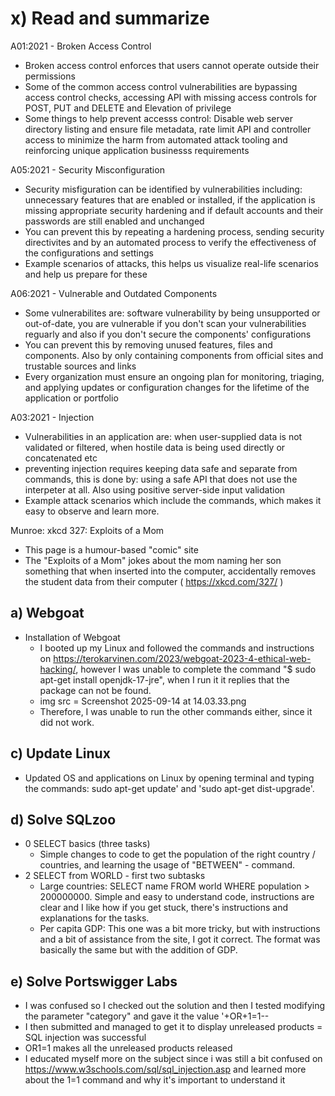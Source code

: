 # x) Read and summarize

A01:2021 - Broken Access Control
- Broken access control enforces that users cannot operate outside their permissions
- Some of the common access control vulnerabilities are bypassing access control checks, accessing API with missing access controls for POST, PUT and DELETE and Elevation of privilege
- Some things to help prevent accesss control: Disable web server directory listing and ensure file metadata, rate limit API and controller access to minimize the harm from automated attack tooling and reinforcing unique application businesss requirements
  
A05:2021 - Security Misconfiguration
- Security misfiguration can be identified by vulnerabilities including: unnecessary features that are enabled or installed, if the application is missing appropriate security hardening and if default accounts and their passwords are still enabled and unchanged
- You can prevent this by repeating a hardening process, sending security directivites and by an automated process to verify the effectiveness of the configurations and settings
- Example scenarios of attacks, this helps us visualize real-life scenarios and help us prepare for these
  
A06:2021 - Vulnerable and Outdated Components
- Some vulnerabilites are: software vulnerability by being unsupported or out-of-date, you are vulnerable if you don't scan your vulnerabilities reguarly and also if you don't secure the components' configurations
- You can prevent this by removing unused features, files and components. Also by only containing components from official sites and trustable sources and links
- Every organization must ensure an ongoing plan for monitoring, triaging, and applying updates or configuration changes for the lifetime of the application or portfolio

A03:2021 - Injection
- Vulnerabilities in an application are: when user-supplied data is not validated or filtered, when hostile data is being used directly or concatenated etc 
- preventing injection requires keeping data safe and separate from commands, this is done by: using a safe API that does not use the interpeter at all. Also using positive server-side input validation
- Example attack scenarios which include the commands, which makes it easy to observe and learn more.

Munroe: xkcd 327: Exploits of a Mom
- This page is a humour-based "comic" site
-  The "Exploits of a Mom" jokes about the mom naming her son something that when inserted into the computer, accidentally removes the student data from their computer ( https://xkcd.com/327/ )

## a) Webgoat
- Installation of Webgoat
    - I booted up my Linux and followed the commands and instructions on https://terokarvinen.com/2023/webgoat-2023-4-ethical-web-hacking/, however I was unable to complete the command "$ sudo apt-get install openjdk-17-jre", when I run it it replies that the package can not be found.
    - img src = Screenshot 2025-09-14 at 14.03.33.png
    - Therefore, I was unable to run the other commands either, since it did not work.
      
## c) Update Linux
- Updated OS and applications on Linux by opening terminal and typing the commands: sudo apt-get update' and
'sudo apt-get dist-upgrade'.

## d) Solve SQLzoo
- 0 SELECT basics (three tasks)
  - Simple changes to code to get the population of the right country / countries, and learning the usage of "BETWEEN" - command.   
- 2 SELECT from WORLD - first two subtasks
  - Large countries: SELECT name FROM world WHERE population > 200000000. Simple and easy to understand code, instructions are clear and I like how if you get stuck, there's instructions and explanations for the tasks.
  - Per capita GDP:  This one was a bit more tricky, but with instructions and a bit of assistance from the site, I got it correct. The format was basically the same but with the addition of GDP.
 
## e) Solve Portswigger Labs
- I was confused so I checked out the solution and then I tested modifying the parameter "category" and gave it the value '+OR+1=1--
- I then submitted and managed to get it to display unreleased products = SQL injection was successful
- OR1=1 makes all the unreleased products released
- I educated myself more on the subject since i was still a bit confused on https://www.w3schools.com/sql/sql_injection.asp and learned more about the 1=1 command and why it's important to understand it

